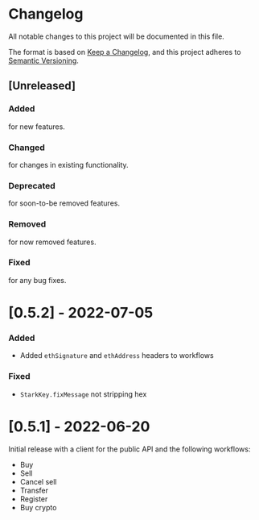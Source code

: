 # Changelog

All notable changes to this project will be documented in this file.

The format is based on [Keep a Changelog](https://keepachangelog.com/en/1.0.0/),
and this project adheres to [Semantic Versioning](https://semver.org/spec/v2.0.0.html).

## [Unreleased]

### Added

for new features.

### Changed

for changes in existing functionality.

### Deprecated

for soon-to-be removed features.

### Removed

for now removed features.

### Fixed

for any bug fixes.

# [0.5.2] - 2022-07-05

### Added

* Added `ethSignature` and `ethAddress` headers to workflows 

### Fixed

* `StarkKey.fixMessage` not stripping hex

# [0.5.1] - 2022-06-20
Initial release with a client for the public API and the following workflows:
* Buy
* Sell
* Cancel sell
* Transfer
* Register
* Buy crypto